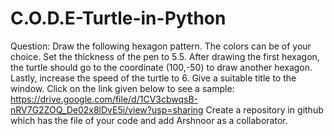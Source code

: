 # C.O.D.E-Turtle-in-Python
Question: Draw the following hexagon pattern. The colors can be of your choice. Set the thickness of the pen to 5.5. After drawing the first hexagon, the turtle should go to the coordinate (100,-50) to draw another hexagon. Lastly, increase the speed of the turtle to 6. Give a suitable title to the window.
Click on the link given below to see a sample:
https://drive.google.com/file/d/1CV3cbwqsB-nRV7G2ZOQ_De02x8lDvE5i/view?usp=sharing 
Create a repository in github which has the file of your code and add Arshnoor as a collaborator.
